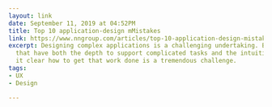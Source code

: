 ```yaml
---
layout: link
date: September 11, 2019 at 04:52PM
title: Top 10 application-design mMistakes
link: https://www.nngroup.com/articles/top-10-application-design-mistakes/
excerpt: Designing complex applications is a challenging undertaking. Building applications
  that have both the depth to support complicated tasks and the intuitiveness to make
  it clear how to get that work done is a tremendous challenge.
tags:
- UX
- Design

---
```

